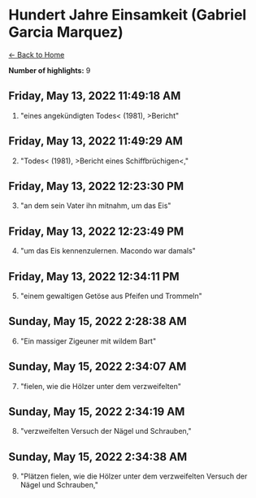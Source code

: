 # Hundert Jahre Einsamkeit (Gabriel Garcia Marquez)

[← Back to Home](Home)

**Number of highlights:** 9


## Friday, May 13, 2022 11:49:18 AM

1. "eines angekündigten Todes< (1981), >Bericht"


## Friday, May 13, 2022 11:49:29 AM

2. "Todes< (1981), >Bericht eines Schiffbrüchigen<,"


## Friday, May 13, 2022 12:23:30 PM

3. "an dem sein Vater ihn mitnahm, um das Eis"


## Friday, May 13, 2022 12:23:49 PM

4. "um das Eis kennenzulernen. Macondo war damals"


## Friday, May 13, 2022 12:34:11 PM

5. "einem gewaltigen Getöse aus Pfeifen und Trommeln"


## Sunday, May 15, 2022 2:28:38 AM

6. "Ein massiger Zigeuner mit wildem Bart"


## Sunday, May 15, 2022 2:34:07 AM

7. "fielen, wie die Hölzer unter dem verzweifelten"


## Sunday, May 15, 2022 2:34:19 AM

8. "verzweifelten Versuch der Nägel und Schrauben,"


## Sunday, May 15, 2022 2:34:38 AM

9. "Plätzen fielen, wie die Hölzer unter dem verzweifelten Versuch der Nägel und Schrauben,"

